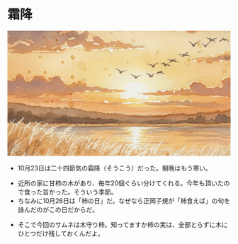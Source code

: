 # 霜降
![霜降の光景](img/kanro.jpg)
* 10月23日は二十四節気の霜降（そうこう）だった。朝晩はもう寒い。

- 近所の家に甘柿の木があり、毎年20個ぐらい分けてくれる。今年も頂いたので食った旨かった。そういう季節。
- ちなみに10月26日は「柿の日」だ。なぜなら正岡子規が「柿食えば」の句を詠んだのがこの日だからだ。

* そこで今回のサムネは木守り柿。知ってますか柿の実は、全部とらずに木にひとつだけ残しておくんだよ。
